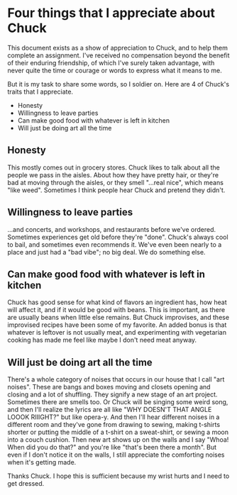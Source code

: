 # Four things that I appreciate about Chuck

This document exists as a show of appreciation to Chuck, and to help them complete an assignment.
I've received no compensation beyond the benefit of their enduring friendship, of which I've surely taken advantage, with never quite the time or courage or words to express what it means to me.

But it is my task to share some words, so I soldier on.
Here are 4 of Chuck's traits that I appreciate.

* Honesty
* Willingness to leave parties
* Can make good food with whatever is left in kitchen
* Will just be doing art all the time


## Honesty

This mostly comes out in grocery stores. Chuck likes to talk about all the people we pass in the aisles. About how they have pretty hair, or they're bad at moving through the aisles, or they smell "...real nice", which means "like weed". Sometimes I think people hear Chuck and pretend they didn't.


## Willingness to leave parties

...and concerts, and workshops, and restaurants before we've ordered. Sometimes experiences get old before they're "done". Chuck's always cool to bail, and sometimes even recommends it. We've even been nearly to a place and just had a "bad vibe"; no big deal. We do something else.


## Can make good food with whatever is left in kitchen

Chuck has good sense for what kind of flavors an ingredient has, how heat will affect it, and if it would be good with beans. This is important, as there are usually beans when little else remains. But Chuck improvises, and these improvised recipes have been some of my favorite. An added bonus is that whatever is leftover is not usually meat, and experimenting with vegetarian cooking has made me feel like maybe I don't need meat anyway.


## Will just be doing art all the time

There's a whole category of noises that occurs in our house that I call "art noises". These are bangs and boxes moving and closets opening and closing and a lot of shuffling. They signify a new stage of an art project. Sometimes there are smells too. Or Chuck will be singing some weird song, and then I'll realize the lyrics are all like "WHY DOESN'T THAT ANGLE LOOOK RIIIGHT?" but like opera-y. And then I'll hear different noises in a different room and they've gone from drawing to sewing, making t-shirts shorter or putting the middle of a t-shirt on a sweat-shirt, or sewing a moon into a couch cushion. Then new art shows up on the walls and I say "Whoa! When did you do that?" and you're like "that's been there a month". But even if I don't notice it on the walls, I still appreciate the comforting noises when it's getting made.


Thanks Chuck. I hope this is sufficient because my wrist hurts and I need to get dressed.